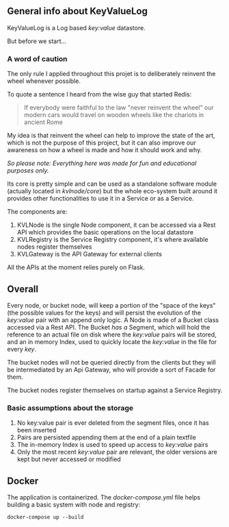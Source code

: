 ## General info about KeyValueLog 
KeyValueLog is a Log based *key:value* datastore.

But before we start... 

### A word of caution

The only rule I applied throughout this projet is to deliberately reinvent the wheel whenever possible.

To quote a sentence I heard from the wise guy that started Redis: 
>If everybody were faithful to the law "never reinvent the wheel" our modern cars would travel on wooden wheels like the chariots in ancient Rome 

My idea is that reinvent the wheel can help to improve the state of the art, which is not the purpose of this project, but it can also improve our awareness on how a wheel is made and how it should work and why. 

*So please note: Everything here was made for fun and educational purposes only.*

Its core is pretty simple and can be used as a standalone software module (actually located in *kvlnode/core*) but the whole eco-system built around it provides other functionalities to use it in a Service or as a Service.

The components are:
1. KVLNode is the single Node component, it can be accessed via a Rest API which provides the basic operations on the local datastore
2. KVLRegistry is the Service Registry component, it's where available nodes register themselves
3. KVLGateway is the API Gateway for external clients

All the APIs at the moment relies purely on Flask.


## Overall
Every node, or bucket node, will keep a portion of the "space of the keys" (the possible values for the keys) and will persist the evolution of the *key:value* pair with an append only logic. A Node is made of a Bucket class accessed via a Rest API. The Bucket *has a* Segment, which will hold the reference to an actual file on disk where the *key:value* pairs will be stored, and an in memory Index, used to quickly locate the *key:value* in the file for every *key*.

The bucket nodes will not be queried directly from the clients but they will be intermediated by an Api Gateway, who will provide a sort of Facade for them.

The bucket nodes register themselves on startup against a Service Registry.

### Basic assumptions about the storage
1. No key:value pair is ever deleted from the segment files, once it has been inserted
2. Pairs are persisted appending them at the end of a plain textfile 
3. The in-memory Index is used to speed up access to *key:value* pairs
4. Only the most recent *key:value* pair are relevant, the older versions are kept but never accessed or modified

## Docker
The application is containerized. 
The *docker-compose.yml* file helps building a basic system with node and registry:
```
docker-compose up --build
```

